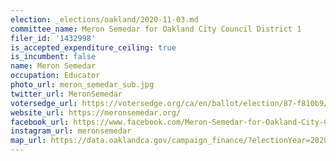 ```yaml
---
election: _elections/oakland/2020-11-03.md
committee_name: Meron Semedar for Oakland City Council District 1
filer_id: '1432998'
is_accepted_expenditure_ceiling: true
is_incumbent: false
name: Meron Semedar
occupation: Educator
photo_url: meron_semedar_sub.jpg
twitter_url: MeronSemedar
votersedge_url: https://votersedge.org/ca/en/ballot/election/87-f810b9/address/null/zip/94611/contests/contest/21267/candidate/151394?cty=ca%2falm
website_url: https://meronsemedar.org/
facebook_url: https://www.facebook.com/Meron-Semedar-for-Oakland-City-Council-District-3-608325869824125/
instagram_url: meronsemedar
map_url: https://data.oaklandca.gov/campaign_finance/?electionYear=2020&candidates=COAK-155182&since=2019-01-01&until=2020-10-23
---
```

